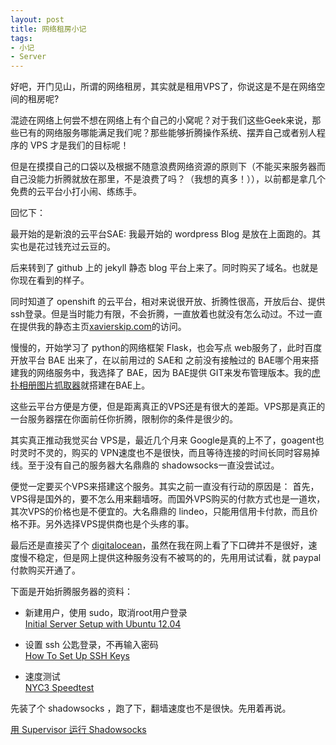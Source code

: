 ```yaml
---
layout: post
title: 网络租房小记
tags:
- 小记
- Server
---
```



好吧，开门见山，所谓的网络租房，其实就是租用VPS了，你说这是不是在网络空间的租房呢?

混迹在网络上何尝不想在网络上有个自己的小窝呢？对于我们这些Geek来说，那些已有的网络服务哪能满足我们呢？那些能够折腾操作系统、摆弄自己或者别人程序的 VPS 才是我们的目标呢！

但是在摸摸自己的口袋以及根据不随意浪费网络资源的原则下（不能买来服务器而自己没能力折腾就放在那里，不是浪费了吗？（我想的真多！）），以前都是拿几个免费的云平台小打小闹、练练手。

回忆下：

最开始的是新浪的云平台SAE: 我最开始的 wordpress Blog 是放在上面跑的。其实也是花过钱充过云豆的。

后来转到了 github 上的 jekyll 静态 blog 平台上来了。同时购买了域名。也就是你现在看到的样子。

同时知道了 openshift 的云平台，相对来说很开放、折腾性很高，开放后台、提供ssh登录。但是当时能力有限，不会折腾，一直放着也就没有怎么动过。不过一直在提供我的静态主页[xavierskip.com](http://xavierskip.com)的访问。

慢慢的，开始学习了 python的网络框架 Flask，也会写点 web服务了，此时百度开放平台 BAE 出来了，在以前用过的 SAE和 之前没有接触过的 BAE哪个用来搭建我的网络服务中，我选择了 BAE，因为 BAE提供 GIT来发布管理版本。我的[虎扑相册图片抓取器](http://hualbum.duapp.com/)就搭建在BAE上。

这些云平台方便是方便，但是距离真正的VPS还是有很大的差距。VPS那是真正的一台服务器摆在你面前任你折腾，限制你的条件是很少的。

其实真正推动我觉买台 VPS是，最近几个月来 Google是真的上不了，goagent也时灵时不灵的，购买的 VPN速度也不是很快，而且等待连接的时间长同时容易掉线。至于没有自己的服务器大名鼎鼎的 shadowsocks一直没尝试过。

便觉一定要买个VPS来搭建这个服务。其实之前一直没有行动的原因是：
首先，VPS得是国外的，要不怎么用来翻墙呀。而国外VPS购买的付款方式也是一道坎，其次VPS的价格也是不便宜的。大名鼎鼎的 lindeo，只能用信用卡付款，而且价格不菲。另外选择VPS提供商也是个头疼的事。

最后还是直接买了个 [digitalocean](https://www.digitalocean.com/?refcode=038b34398d87)，虽然在我在网上看了下口碑并不是很好，速度慢不稳定，但是网上提供这种服务没有不被骂的的，先用用试试看，就 paypal付款购买开通了。

下面是开始折腾服务器的资料：


* 新建用户，使用 sudo，取消root用户登录  
[Initial Server Setup with Ubuntu 12.04](https://www.digitalocean.com/community/tutorials/initial-server-setup-with-ubuntu-12-04)

* 设置 ssh 公匙登录，不再输入密码  
[How To Set Up SSH Keys](https://www.digitalocean.com/community/tutorials/how-to-set-up-ssh-keys--2)

* 速度测试  
[NYC3 Speedtest](http://speedtest-nyc3.digitalocean.com/)

先装了个 shadowsocks ，跑了下，翻墙速度也不是很快。先用着再说。

[用 Supervisor 运行 Shadowsocks](https://github.com/clowwindy/shadowsocks/wiki/%E7%94%A8-Supervisor-%E8%BF%90%E8%A1%8C-Shadowsocks)





